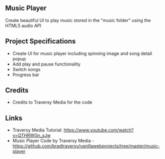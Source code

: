 ## Music Player

Create beautiful UI to play music stored in the "music folder" using the HTML5 audio API

## Project Specifications

- Create UI for music player including spinning image and song detail popup
- Add play and pause functionality
- Switch songs
- Progress bar

## Credits

- Credits to Traversy Media for the code 

## Links
- Traversy Media Tutorial: https://www.youtube.com/watch?v=QTHRWGn_sJw
- Music Player Code by Traversy Media - https://github.com/bradtraversy/vanillawebprojects/tree/master/music-player
